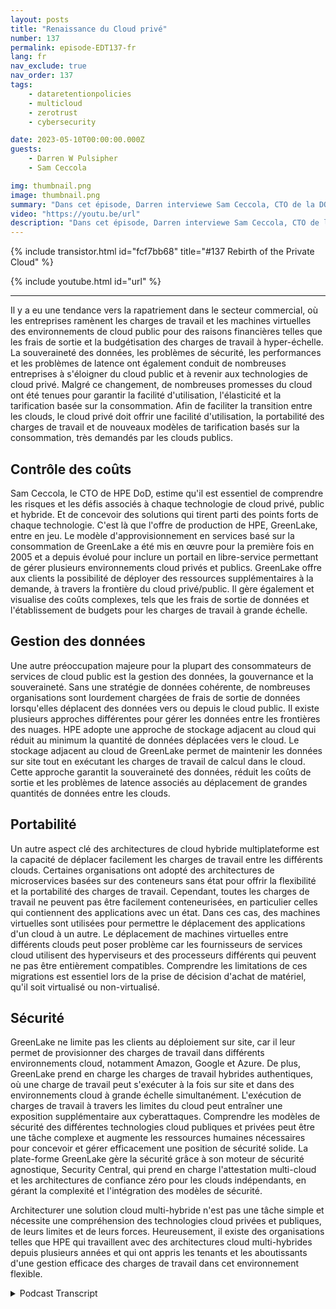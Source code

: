 ```yaml
---
layout: posts
title: "Renaissance du Cloud privé"
number: 137
permalink: episode-EDT137-fr
lang: fr
nav_exclude: true
nav_order: 137
tags:
    - dataretentionpolicies
    - multicloud
    - zerotrust
    - cybersecurity

date: 2023-05-10T00:00:00.000Z
guests:
    - Darren W Pulsipher
    - Sam Ceccola

img: thumbnail.png
image: thumbnail.png
summary: "Dans cet épisode, Darren interviewe Sam Ceccola, CTO de la DOD pour HPE, à propos des nouveaux modèles commerciaux et technologiques qui modifient la manière dont les organisations consomment le cloud hybride."
video: "https://youtu.be/url"
description: "Dans cet épisode, Darren interviewe Sam Ceccola, CTO de la DOD pour HPE, à propos des nouveaux modèles commerciaux et technologiques qui modifient la manière dont les organisations consomment le cloud hybride."
---
```


<div>
{% include transistor.html id="fcf7bb68" title="#137 Rebirth of the Private Cloud" %}

{% include youtube.html id="url" %}
</div>

---

Il y a eu une tendance vers la rapatriement dans le secteur commercial, où les entreprises ramènent les charges de travail et les machines virtuelles des environnements de cloud public pour des raisons financières telles que les frais de sortie et la budgétisation des charges de travail à hyper-échelle. La souveraineté des données, les problèmes de sécurité, les performances et les problèmes de latence ont également conduit de nombreuses entreprises à s'éloigner du cloud public et à revenir aux technologies de cloud privé. Malgré ce changement, de nombreuses promesses du cloud ont été tenues pour garantir la facilité d'utilisation, l'élasticité et la tarification basée sur la consommation. Afin de faciliter la transition entre les clouds, le cloud privé doit offrir une facilité d'utilisation, la portabilité des charges de travail et de nouveaux modèles de tarification basés sur la consommation, très demandés par les clouds publics.

## Contrôle des coûts

Sam Ceccola, le CTO de HPE DoD, estime qu'il est essentiel de comprendre les risques et les défis associés à chaque technologie de cloud privé, public et hybride. Et de concevoir des solutions qui tirent parti des points forts de chaque technologie. C'est là que l'offre de production de HPE, GreenLake, entre en jeu. Le modèle d'approvisionnement en services basé sur la consommation de GreenLake a été mis en œuvre pour la première fois en 2005 et a depuis évolué pour inclure un portail en libre-service permettant de gérer plusieurs environnements cloud privés et publics. GreenLake offre aux clients la possibilité de déployer des ressources supplémentaires à la demande, à travers la frontière du cloud privé/public. Il gère également et visualise des coûts complexes, tels que les frais de sortie de données et l'établissement de budgets pour les charges de travail à grande échelle.

## Gestion des données

Une autre préoccupation majeure pour la plupart des consommateurs de services de cloud public est la gestion des données, la gouvernance et la souveraineté. Sans une stratégie de données cohérente, de nombreuses organisations sont lourdement chargées de frais de sortie de données lorsqu'elles déplacent des données vers ou depuis le cloud public. Il existe plusieurs approches différentes pour gérer les données entre les frontières des nuages. HPE adopte une approche de stockage adjacent au cloud qui réduit au minimum la quantité de données déplacées vers le cloud. Le stockage adjacent au cloud de GreenLake permet de maintenir les données sur site tout en exécutant les charges de travail de calcul dans le cloud. Cette approche garantit la souveraineté des données, réduit les coûts de sortie et les problèmes de latence associés au déplacement de grandes quantités de données entre les clouds.

## Portabilité

Un autre aspect clé des architectures de cloud hybride multiplateforme est la capacité de déplacer facilement les charges de travail entre les différents clouds. Certaines organisations ont adopté des architectures de microservices basées sur des conteneurs sans état pour offrir la flexibilité et la portabilité des charges de travail. Cependant, toutes les charges de travail ne peuvent pas être facilement conteneurisées, en particulier celles qui contiennent des applications avec un état. Dans ces cas, des machines virtuelles sont utilisées pour permettre le déplacement des applications d'un cloud à un autre. Le déplacement de machines virtuelles entre différents clouds peut poser problème car les fournisseurs de services cloud utilisent des hyperviseurs et des processeurs différents qui peuvent ne pas être entièrement compatibles. Comprendre les limitations de ces migrations est essentiel lors de la prise de décision d'achat de matériel, qu'il soit virtualisé ou non-virtualisé.

## Sécurité

GreenLake ne limite pas les clients au déploiement sur site, car il leur permet de provisionner des charges de travail dans différents environnements cloud, notamment Amazon, Google et Azure. De plus, GreenLake prend en charge les charges de travail hybrides authentiques, où une charge de travail peut s'exécuter à la fois sur site et dans des environnements cloud à grande échelle simultanément. L'exécution de charges de travail à travers les limites du cloud peut entraîner une exposition supplémentaire aux cyberattaques. Comprendre les modèles de sécurité des différentes technologies cloud publiques et privées peut être une tâche complexe et augmente les ressources humaines nécessaires pour concevoir et gérer efficacement une position de sécurité solide. La plate-forme GreenLake gère la sécurité grâce à son moteur de sécurité agnostique, Security Central, qui prend en charge l'attestation multi-cloud et les architectures de confiance zéro pour les clouds indépendants, en gérant la complexité et l'intégration des modèles de sécurité.

Architecturer une solution cloud multi-hybride n'est pas une tâche simple et nécessite une compréhension des technologies cloud privées et publiques, de leurs limites et de leurs forces. Heureusement, il existe des organisations telles que HPE qui travaillent avec des architectures cloud multi-hybrides depuis plusieurs années et qui ont appris les tenants et les aboutissants d'une gestion efficace des charges de travail dans cet environnement flexible.



<details>
<summary> Podcast Transcript </summary>

<p></p>

</details>
